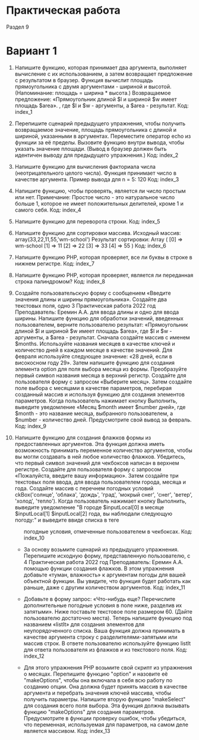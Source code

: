 # Практическая работа
Раздел 9
# Вариант 1

1. Напишите функцию, которая принимает два аргумента, выполняет
вычисление с их использованием, а затем возвращает предложение с
результатом в браузер. Функция вычислит площадь прямоугольника с
двумя аргументами - шириной и высотой. (Напоминание: площадь =
ширина * высота.) Возвращаемое предложение: «Прямоугольник
длиной $l и шириной $w имеет площадь $area». , где $l и $w -
аргументы, а $area - результат. 
Код: index_1

2. Перепишите сценарий предыдущего упражнения, чтобы получить
возвращаемое значение, площадь прямоугольника с длиной и
шириной, указанными в аргументах. Переместите оператор echo из
функции за её пределы. Вызовите функцию внутри вывода, чтобы
указать значение площади. (Вывод в браузер должен быть идентичен
выводу для предыдущего упражнения.) Код: index_2

3. Напишите функцию для вычисления факториала числа
(неотрицательного целого числа). Функция принимает число в
качестве аргумента.
Пример вывода для n = 5:
120
Код: index_3

4. Напишите функцию, чтобы проверять, является ли число простым или
нет. Примечание: Простое число - это натуральное число больше 1,
которое не имеет положительных делителей, кроме 1 и самого себя.
Код: index_4

5. Напишите функцию для переворота строки.
Код: index_5

6. Напишите функцию для сортировки массива.
Исходный массив:
array(33,22,11,55,'wm-school')
Результат сортировки:
Array ( [0] => wm-school [1] => 11 [2] => 22 [3] => 33 [4] => 55 )
Код: index_6

7. Напишите функцию PHP, которая проверяет, все ли буквы в строке в
нижнем регистре.
Код: index_7

8. Напишите функцию PHP, которая проверяет, является ли переданная
строка палиндромом?
Код: index_8

9. Создайте пользовательскую форму с сообщением «Введите значения
длины и ширины прямоугольника». Создайте два текстовых поля, одно
3 Практическая работа 2022 год Преподаватель: Еремин А.А.
для ввода длины и одно для ввода ширины. Напишите функцию для
обработки значений, введенных пользователем, верните
пользователю результат: «Прямоугольник длиной $l и шириной $w
имеет площадь $area», где $l и $w - аргументы, а $area - результат.
Сначала создайте массив с именем $months. Используйте названия
месяцев в качестве ключей и количество дней в каждом месяце в
качестве значений. Для февраля используйте следующее значение:
«28 дней, если в високосном году 29».
Затем напишите функцию для создания элемента option для поля
выбора месяца из формы. Преобразуйте первый символ названия
месяца в верхний регистр.
Создайте для пользователя форму с запросом «Выберите месяц».
Затем создайте поле выбора с месяцами в качестве параметров,
перебирая созданный массив и используя функцию для создания
элементов параметров.
Когда пользователь нажимает кнопку Выполнить, выведите
уведомление «Месяц $month имеет $number дней», где $month - это
название месяца, выбранного пользователем, а $number - количество
дней. Предусмотрите свой вывод за февраль.
Код: index_9

10. Напишите функцию для создания флажков формы из
предоставленных аргументов. Эта функция должна иметь
возможность принимать переменное количество аргументов, чтобы вы
могли создавать в ней любое количество флажков. Убедитесь, что
первый символ значений для чекбоксов написан в верхнем регистре.
Создайте для пользователя форму с запросом «Пожалуйста, введите
вашу информацию». Затем создайте три текстовых поля ввода, для
ввода пользователем города, месяца и года.
Создайте массив с перечнем погодных условий ckBox('солнце',
'облака', 'дождь', 'град', 'мокрый снег', 'снег', 'ветер', 'холод', 'тепло').
Когда пользователь нажимает кнопку Выполнить, выведите
уведомление "В городе $inputLocal[0] в месяце $inputLocal[1]
$inputLocal[2] года, вы наблюдали следующую погоду:" и выведите
ввиде списка в теге <ul> погодные условия, отмеченные
пользователем в чекбоксах.
  Код: index_10

  11. За основу возьмите сценарий из предыдущего упражнения.
Перепишите исходную форму, представленную пользователю, с
4 Практическая работа 2022 год Преподаватель: Еремин А.А.
помощью функции создания флажков. В этом упражнения добавьте
«туман, влажность» к аргументам погоды для вашей объектной
функции. Вы увидите, что функция будет работать как раньше, даже с
другим количеством аргументов.
  Код: index_11

  12. Добавьте в форму запрос: «Что-нибудь еще? Перечислите
дополнительные погодные условия в поле ниже, разделив их
запятыми». Ниже поставьте текстовое поле размером 60. (Дайте
пользователю достаточно места).
Теперь напишите функцию под названием «listIt» для создания
элементов для неупорядоченного списка. Ваша функция должна
принимать в качестве аргумента строку с разделителями-запятыми
или массив строк. В ответе пользователю используйте функцию listIt
для ответа пользователя из флажков и из текстового поля.
  Код: index_12

  13. Для этого упражнения PHP возьмите свой скрипт из упражнения о
месяцах. Перепишите функцию "option" и назовите её "makeOptions",
чтобы она включала в себя всю работу по созданию опции. Она
должна будет принять массив в качестве аргумента и перебрать
значения ключей массива, чтобы получить параметры.
Напишите вторую функцию "makeSelect" для создания всего поля
выбора. Эта функция должна вызывать функцию "makeOptions" для
создания параметров. Предусмотрите в функции проверку ошибок,
чтобы убедиться, что переменная, используемая для параметров, на
самом деле является массивом.
  Код: index_13
